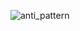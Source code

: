 ![anti_pattern](https://github.com/wdeus/bertoti/assets/111614619/4a5da20c-61f7-4f99-9eb7-e68e77c19636)

